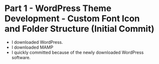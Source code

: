 # Part 1 - WordPress Theme Development - Custom Font Icon and Folder Structure (Initial Commit)
- I downloaded WordPress.
- I downloaded MAMP
- I quickly committed because of the newly downloaded WordPress software.